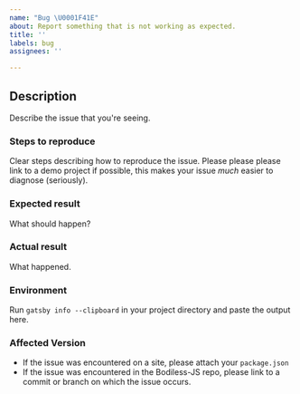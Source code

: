 ```yaml
---
name: "Bug \U0001F41E"
about: Report something that is not working as expected.
title: ''
labels: bug
assignees: ''

---
```


<!--
  Before submitting an issue:

  - Please read our contribution guidelines (https://github.com/johnsonandjohnson/Bodiless-JS/blob/master/packages/bodiless-documentation/doc/Development/Contributing.md).
  - Please search existing issues (https://github.com/johnsonandjohnson/Bodiless-JS/issues) to see if something similar has already been reported.

  Please fill out each section below; otherwise, your issue will be closed. 
-->

## Description

Describe the issue that you're seeing.

### Steps to reproduce

Clear steps describing how to reproduce the issue. Please please please link to a demo project if possible, this makes your issue _much_ easier to diagnose (seriously).
### Expected result

What should happen?

### Actual result

What happened.

### Environment

Run `gatsby info --clipboard` in your project directory and paste the output here.

### Affected Version

- If the issue was encountered on a site, please attach your `package.json`
- If the issue was encountered in the Bodiless-JS repo, please link to a
  commit or branch on which the issue occurs.
